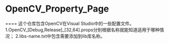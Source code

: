 # OpenCV_Property_Page
====
这个仓库包含OpenCV在Visual Studio中的一些配置文件。
1.OpenCV_[Debug,Release]_[32,64].props分别根据名称就能知道适用于哪种情况；
2.libs-name.txt中包含需要添加到lib库名称。
